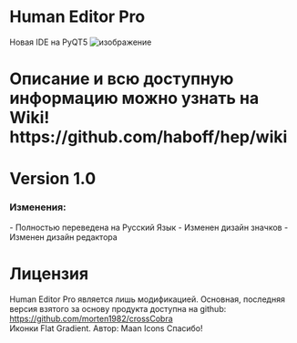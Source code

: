 # Human Editor Pro
Новая IDE на PyQT5
![изображение](https://user-images.githubusercontent.com/124815613/219942756-429eea1f-b0dd-4b1f-8c0c-cbda6d6a767e.png)  
<h1>Описание и всю доступную информацию можно узнать на Wiki! https://github.com/haboff/hep/wiki

# Version 1.0
<h3>Изменения:</h3>  
- Полностью переведена на Русский Язык  
- Изменен дизайн значков  
- Изменен дизайн редактора  

# Лицензия
Human Editor Pro является лишь модификацией. Основная, последняя версия взятого за основу продукта доступна на github: https://github.com/morten1982/crossCobra  
Иконки Flat Gradient. Автор: Maan Icons
Спасибо!
